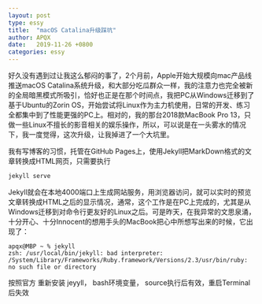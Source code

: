 ```yaml
---
layout: post
type: essy
title:  "macOS Catalina升级踩坑"
author: APQX
date:   2019-11-26 +0800
categories: essy
---
```


好久没有遇到过让我这么郁闷的事了，2个月前，Apple开始大规模向mac产品线推送macOS Catalina系统升级，和大部分吃瓜群众一样，我的注意力也完全被新的全局暗黑模式所吸引，恰好也正是在那个时间点，我把PC从Windows迁移到了基于Ubuntu的Zorin OS，开始尝试将Linux作为主力机使用，日常的开发、练习全都集中到了性能更强的PC上。相对的，我的那台2018款MacBook Pro 13，只做一些Linux不擅长的影音相关的娱乐操作，所以，可以说是在一头雾水的情况下，我一度觉得，这次升级，让我掉进了一个大坑里。

我有写博客的习惯，托管在GitHub Pages上，使用Jekyll把MarkDown格式的文章转换成HTML网页，只需要执行

```sh
jekyll serve
```

Jekyll就会在本地4000端口上生成网站服务，用浏览器访问，就可以实时的预览文章转换成HTML之后的显示情况，通常，这个工作是在PC上完成的，尤其是从Windows迁移到对命令行更友好的Linux之后。可是昨天，在我异常的文思泉涌，十分开心、十分Innocent的想用手头的MacBook把心中所想写出来的时候，它出现了：

```
apqx@MBP ~ % jekyll
zsh: /usr/local/bin/jekyll: bad interpreter: /System/Library/Frameworks/Ruby.framework/Versions/2.3/usr/bin/ruby: no such file or directory
```

按照官方 重新安装 jeyyll， bash环境变量， source执行后有效，重启Terminal后失效